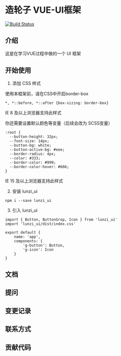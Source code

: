 # 造轮子 VUE-UI框架

[![Build Status](https://www.travis-ci.org/lzj222312/Wheel_making_demo.svg?branch=master)](https://www.travis-ci.org/lzj222312/Wheel_making_demo)

##  介绍

这是在学习VUE过程中做的一个 UI 框架

##  开始使用

1.  添加 CSS 样式

使用本框架前，请在CSS中开启border-box
```
*, *::before, *::after {box-sizing: border-box}
```
IE 8 及以上浏览器支持此样式

你还需要设置默认颜色等变量（后续会改为 SCSS变量）
```
:root {
  --button-height: 32px;
  --font-size: 14px;
  --button-bg: white;
  --button-active-bg: #eee;
  --border-radius: 4px;
  --color: #333;
  --border-color: #999;
  --border-color-hover: #666;
}
```
IE 15 及以上浏览器支持此样式

2. 安装 lunzi_ui
```
npm i --save lunzi_ui
```

3. 引入 lunzi_ui
```
import { Button, ButtonGrop, Icon } from 'lunzi_ui'
import 'lunzi_ui/dist/index.css'

export default {
    name: 'app',
    components: {
        'g-button': Button,
        'g-icon': Icon
    }
}
```


##  文档

##  提问

##  变更记录

##  联系方式

##  贡献代码

